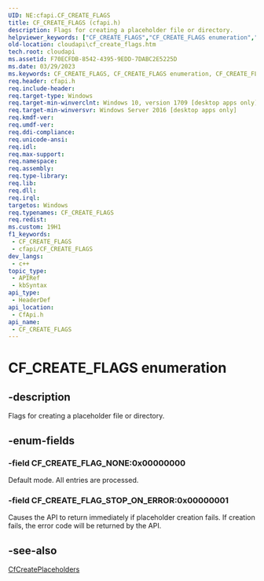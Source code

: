 ```yaml
---
UID: NE:cfapi.CF_CREATE_FLAGS
title: CF_CREATE_FLAGS (cfapi.h)
description: Flags for creating a placeholder file or directory.
helpviewer_keywords: ["CF_CREATE_FLAGS","CF_CREATE_FLAGS enumeration","CF_CREATE_FLAG_NONE","CF_CREATE_FLAG_STOP_ON_ERROR","PCF_CREATE_FLAGS","PCF_CREATE_FLAGS enumeration pointer","cfapi/CF_CREATE_FLAGS","cfapi/CF_CREATE_FLAG_NONE","cfapi/CF_CREATE_FLAG_STOP_ON_ERROR","cfapi/PCF_CREATE_FLAGS","cloudApi.cf_create_flags"]
old-location: cloudapi\cf_create_flags.htm
tech.root: cloudapi
ms.assetid: F70ECFDB-8542-4395-9EDD-7DABC2E5225D
ms.date: 03/29/2023
ms.keywords: CF_CREATE_FLAGS, CF_CREATE_FLAGS enumeration, CF_CREATE_FLAG_NONE, CF_CREATE_FLAG_STOP_ON_ERROR, PCF_CREATE_FLAGS, PCF_CREATE_FLAGS enumeration pointer, cfapi/CF_CREATE_FLAGS, cfapi/CF_CREATE_FLAG_NONE, cfapi/CF_CREATE_FLAG_STOP_ON_ERROR, cfapi/PCF_CREATE_FLAGS, cloudApi.cf_create_flags
req.header: cfapi.h
req.include-header: 
req.target-type: Windows
req.target-min-winverclnt: Windows 10, version 1709 [desktop apps only]
req.target-min-winversvr: Windows Server 2016 [desktop apps only]
req.kmdf-ver: 
req.umdf-ver: 
req.ddi-compliance: 
req.unicode-ansi: 
req.idl: 
req.max-support: 
req.namespace: 
req.assembly: 
req.type-library: 
req.lib: 
req.dll: 
req.irql: 
targetos: Windows
req.typenames: CF_CREATE_FLAGS
req.redist: 
ms.custom: 19H1
f1_keywords:
 - CF_CREATE_FLAGS
 - cfapi/CF_CREATE_FLAGS
dev_langs:
 - c++
topic_type:
 - APIRef
 - kbSyntax
api_type:
 - HeaderDef
api_location:
 - CfApi.h
api_name:
 - CF_CREATE_FLAGS
---
```


# CF_CREATE_FLAGS enumeration

## -description

Flags for creating a placeholder file or directory.

## -enum-fields

### -field CF_CREATE_FLAG_NONE:0x00000000

Default mode. All entries are processed.

### -field CF_CREATE_FLAG_STOP_ON_ERROR:0x00000001

Causes the API to return immediately if placeholder creation fails. If creation fails, the error code will be returned by the API.

## -see-also

[CfCreatePlaceholders](nf-cfapi-cfcreateplaceholders.md)
